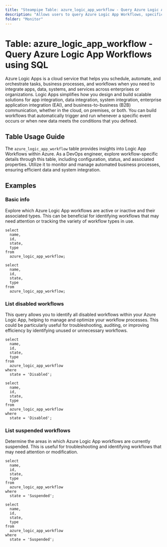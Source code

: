 ```yaml
---
title: "Steampipe Table: azure_logic_app_workflow - Query Azure Logic App Workflows using SQL"
description: "Allows users to query Azure Logic App Workflows, specifically details regarding the configuration, status, and properties of each workflow, aiding in the management and monitoring of automated business processes."
folder: "Monitor"
---
```


# Table: azure_logic_app_workflow - Query Azure Logic App Workflows using SQL

Azure Logic Apps is a cloud service that helps you schedule, automate, and orchestrate tasks, business processes, and workflows when you need to integrate apps, data, systems, and services across enterprises or organizations. Logic Apps simplifies how you design and build scalable solutions for app integration, data integration, system integration, enterprise application integration (EAI), and business-to-business (B2B) communication, whether in the cloud, on premises, or both. You can build workflows that automatically trigger and run whenever a specific event occurs or when new data meets the conditions that you defined.

## Table Usage Guide

The `azure_logic_app_workflow` table provides insights into Logic App Workflows within Azure. As a DevOps engineer, explore workflow-specific details through this table, including configuration, status, and associated properties. Utilize it to monitor and manage automated business processes, ensuring efficient data and system integration.

## Examples

### Basic info
Explore which Azure Logic App workflows are active or inactive and their associated types. This can be beneficial for identifying workflows that may need attention or tracking the variety of workflow types in use.

```sql+postgres
select
  name,
  id,
  state,
  type
from
  azure_logic_app_workflow;
```

```sql+sqlite
select
  name,
  id,
  state,
  type
from
  azure_logic_app_workflow;
```

### List disabled workflows
This query allows you to identify all disabled workflows within your Azure Logic App, helping to manage and optimize your workflow processes. This could be particularly useful for troubleshooting, auditing, or improving efficiency by identifying unused or unnecessary workflows.

```sql+postgres
select
  name,
  id,
  state,
  type
from
  azure_logic_app_workflow
where
  state = 'Disabled';
```

```sql+sqlite
select
  name,
  id,
  state,
  type
from
  azure_logic_app_workflow
where
  state = 'Disabled';
```

### List suspended workflows
Determine the areas in which Azure Logic App workflows are currently suspended. This is useful for troubleshooting and identifying workflows that may need attention or modification.

```sql+postgres
select
  name,
  id,
  state,
  type
from
  azure_logic_app_workflow
where
  state = 'Suspended';
```

```sql+sqlite
select
  name,
  id,
  state,
  type
from
  azure_logic_app_workflow
where
  state = 'Suspended';
```